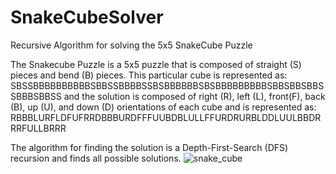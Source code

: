 # SnakeCubeSolver
Recursive Algorithm for solving the 5x5 SnakeCube Puzzle


The Snakecube Puzzle is a 5x5 puzzle that is composed of straight (S) pieces and bend (B) pieces.
This particular cube is represented as:
SBSSBBBBBBBBBBSBBSSBBBBSSBSBBBBBBSBSBBBBBBBBBSBBSBBSBBSSBBBSBBSS
and the solution is composed of right (R), left (L), front(F), back (B), up (U), and down (D) orientations of each cube and is represented as:
RBBBLURFLDFUFRRDBBBURDFFFUUBDBLULLFFURDRURBLDDLUULBBDRRRFULLBRRR

The algorithm for finding the solution is a Depth-First-Search (DFS) recursion and finds all possible solutions.
![snake_cube](https://github.com/user-attachments/assets/a8703e8b-70c0-49ef-95ee-4de2c07e6ae0)
